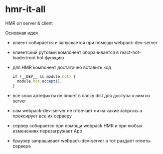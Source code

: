 # hmr-it-all

HMR on server &amp; client

Основная идея

- клиент собирается и запускается при помощи webpack-dev-server
- клиентский рутовый компонент оборачивается в react-hot-loader/root hot функцию
- для HMR компонент достаточно вставить код

  ```js
  if (__DEV__ && module.hot) {
    module.hot.accept();
  }
  ```

- все свои артефакты он пишет в папку dist для доступа к ним из server
- сам webpack-dev-server не отвечает ни на какие запросы а проксирует все их серверу
- сервер собирается при помощи webpack HMR и при любых изменениях перезагружает App
- браузер запрашивает webpack-dev-server а тот раздает ответы сервера
